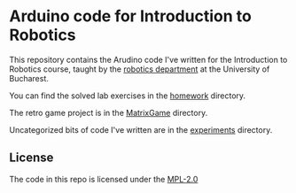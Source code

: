 # Arduino code for Introduction to Robotics

This repository contains the Arudino code I've written for the Introduction to Robotics
course, taught by the [robotics department](https://www.facebook.com/unibuc.robotics/)
at the University of Bucharest.

You can find the solved lab exercises in the [homework](lab-hw) directory.

The retro game project is in the [MatrixGame](MatrixGame) directory.

Uncategorized bits of code I've written are in the [experiments](experiments) directory.

## License

The code in this repo is licensed under the [MPL-2.0](LICENSE.txt)
